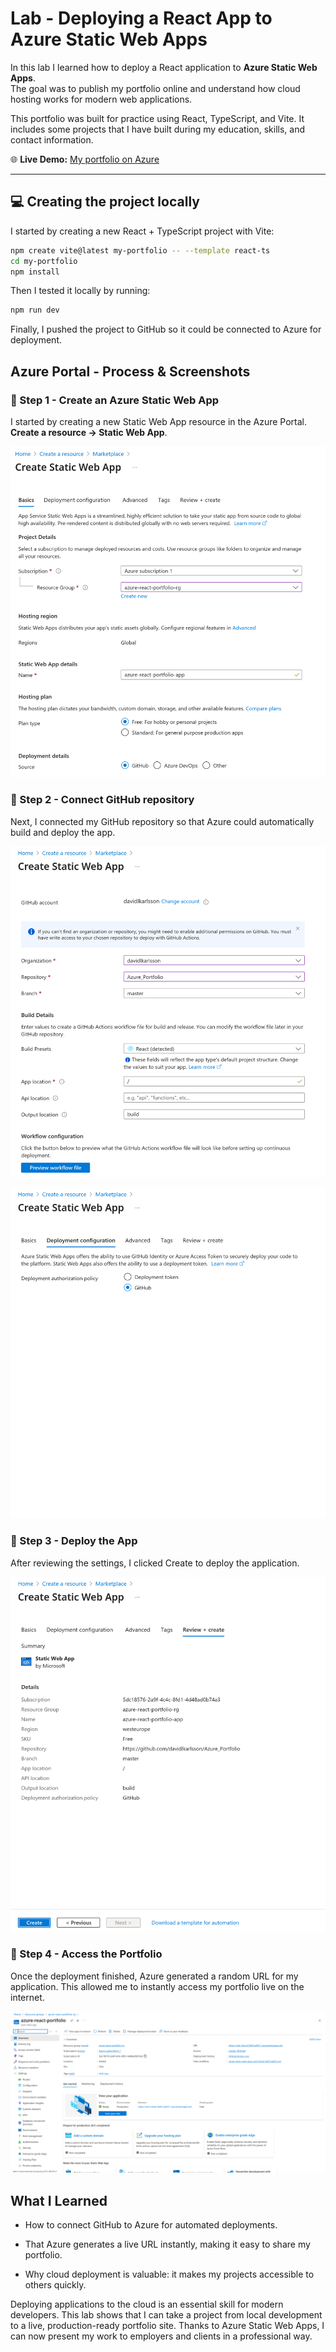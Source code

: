 # Lab - Deploying a React App to Azure Static Web Apps

In this lab I learned how to deploy a React application to **Azure Static Web Apps**.  
The goal was to publish my portfolio online and understand how cloud hosting works for modern web applications.

This portfolio was built for practice using React, TypeScript, and Vite.
It includes some projects that I have built during my education, skills, and contact information.


🌐 **Live Demo:** [My portfolio on Azure](https://red-island-0e81cad03.1.azurestaticapps.net/)

---

## 💻 Creating the project locally

I started by creating a new React + TypeScript project with Vite:

```bash
npm create vite@latest my-portfolio -- --template react-ts
cd my-portfolio
npm install

```

Then I tested it locally by running:

```bash
npm run dev

```

Finally, I pushed the project to GitHub so it could be connected to Azure for deployment.



## Azure Portal - Process & Screenshots

### 🔧 Step 1 - Create an Azure Static Web App
I started by creating a new Static Web App resource in the Azure Portal. **Create a resource → Static Web App**.


![Screenshot setup static web app](./images/azure_static_app_setup_1.png)

### 🔧 Step 2 - Connect GitHub repository
Next, I connected my GitHub repository so that Azure could automatically build and deploy the app.


![Screenshot setup static web app](./images/azure_static_app_setup_2.png)

![Screenshot setup static web app](./images/azure_static_app_setup_3.png)

### 🔧 Step 3 - Deploy the App
After reviewing the settings, I clicked Create to deploy the application.


![Screenshot setup static web app](./images/azure_static_app_setup_4.png)


### 🔧 Step 4 - Access the Portfolio
Once the deployment finished, Azure generated a random URL for my application.
This allowed me to instantly access my portfolio live on the internet.


![Screenshot setup static web app](./images/azure_static_app_setup_5.png)


## What I Learned

- How to connect GitHub to Azure for automated deployments.

- That Azure generates a live URL instantly, making it easy to share my portfolio.

- Why cloud deployment is valuable: it makes my projects accessible to others quickly.

Deploying applications to the cloud is an essential skill for modern developers.
This lab shows that I can take a project from local development to a live, production-ready portfolio site.
Thanks to Azure Static Web Apps, I can now present my work to employers and clients in a professional way.

